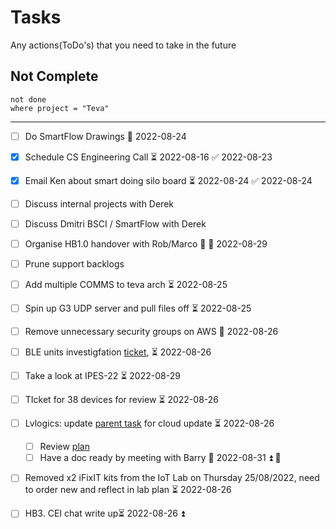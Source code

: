 # Tasks
Any actions(ToDo's) that you need to take in the future

## Not Complete
```tasks
not done
where project = "Teva"
```

---

- [ ] Do SmartFlow Drawings 📅 2022-08-24 
- [x] Schedule CS Engineering Call ⏳ 2022-08-16 ✅ 2022-08-23
- [x] Email Ken about smart doing silo board ⏳ 2022-08-24 ✅ 2022-08-24
- [ ] Discuss internal projects with Derek
- [ ] Discuss Dmitri BSCI / SmartFlow with Derek
- [ ] Organise HB1.0 handover with Rob/Marco 🔽 🛫 2022-08-29 
- [ ] Prune support backlogs
- [ ] Add multiple COMMS to teva arch ⏳ 2022-08-25 
- [ ] Spin up G3 UDP server and pull files off ⏳ 2022-08-25 
- [ ] Remove unnecessary security groups on AWS 📅 2022-08-26 
- [ ] BLE units investigfation [ticket](https://taoglas.atlassian.net/browse/IPES-40), ⏳ 2022-08-26 
- [ ] Take a look at IPES-22 ⏳ 2022-08-29 
- [ ] TIcket for 38 devices for review ⏳ 2022-08-26 
- [ ] Lvlogics: update [parent task](https://taoglas.atlassian.net/browse/ISS-4) for cloud update  ⏳ 2022-08-26 
	- [ ] Review [plan](https://taoglas.atlassian.net/jira/software/c/projects/ISS/pages)
	- [ ] Have a doc ready by meeting with Barry 📅 2022-08-31 ⏫ 🔁
- [ ] Removed x2 iFixIT kits from the IoT Lab on Thursday 25/08/2022, need to order new and reflect in lab plan ⏳ 2022-08-26 
- [ ] HB3. CEI chat write up⏳ 2022-08-26 ⏫ 


